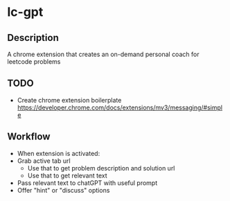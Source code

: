 # lc-gpt
## Description
A chrome extension that creates an on-demand personal coach for leetcode problems

## TODO
- Create chrome extension boilerplate
https://developer.chrome.com/docs/extensions/mv3/messaging/#simple


## Workflow
- When extension is activated:
- Grab active tab url
  - Use that to get problem description and solution url
  - Use that to get relevant text
- Pass relevant text to chatGPT with useful prompt
- Offer "hint" or "discuss" options
